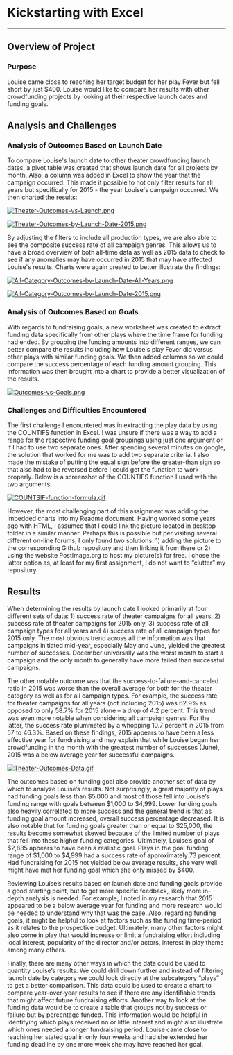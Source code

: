 # Kickstarting with Excel
---
## Overview of Project

### Purpose
Louise came close to reaching her target budget for her play Fever but fell short by just $400. Louise would like to compare her results with other crowdfunding projects by looking at their respective launch dates and funding goals.

## Analysis and Challenges

### Analysis of Outcomes Based on Launch Date
To compare Louise's launch date to other theater crowdfunding launch dates, a pivot table was created that shows launch date for all projects by month. Also, a column was added in Excel to show the year that the campaign occurred. This made it possible to not only filter results for all years but specifically for 2015 - the year Louise's campaign occurred. We then charted the results:

[![Theater-Outcomes-vs-Launch.png](https://i.postimg.cc/T1vRQHpg/Theater-Outcomes-vs-Launch.png)](https://postimg.cc/njTbh2Kh)

[![Theater-Outcomes-by-Launch-Date-2015.png](https://i.postimg.cc/MK49zH39/Theater-Outcomes-by-Launch-Date-2015.png)](https://postimg.cc/hfLLrDBm)

By adjusting the filters to include all production types, we are also able to see the composite success rate of all campaign genres. This allows us to have a broad overview of both all-time data as well as 2015 data to check to see if any anomalies may have occurred in 2015 that may have affected Louise's results. Charts were again created to better illustrate the findings:

[![All-Category-Outcomes-by-Launch-Date-All-Years.png](https://i.postimg.cc/NMpxSjr7/All-Category-Outcomes-by-Launch-Date-All-Years.png)](https://postimg.cc/S2Y8zqdJ)

[![All-Category-Outcomes-by-Launch-Date-2015.png](https://i.postimg.cc/8ccbSgR8/All-Category-Outcomes-by-Launch-Date-2015.png)](https://postimg.cc/2LpWQJ9T)

### Analysis of Outcomes Based on Goals
With regards to fundraising goals, a new worksheet was created to extract funding data specifically from other plays where the time frame for funding had ended. By grouping the funding amounts into different ranges, we can better compare the results including how Louise's play Fever did versus other plays with similar funding goals. We then added columns so we could compare the success percentage of each funding amount grouping. This information was then brought into a chart to provide a better visualization of the results.

[![Outcomes-vs-Goals.png](https://i.postimg.cc/26zGvCxZ/Outcomes-vs-Goals.png)](https://postimg.cc/hJ5VRW6D)

### Challenges and Difficulties Encountered
The first challenge I encountered was in extracting the play data by using the COUNTIFS function in Excel. I was unsure if there was a way to add a range for the respective funding goal groupings using just one argument or if I had to use two separate ones. After spending several minutes on google, the solution that worked for me was to add two separate criteria. I also made the mistake of putting the equal sign before the greater-than sign so that also had to be reversed before I could get the function to work properly. Below is a screenshot of the COUNTIFS function I used with the two arguments:

[![COUNTSIF-function-formula.gif](https://i.postimg.cc/g2qxcpCL/COUNTSIF-function-formula.gif)](https://postimg.cc/TK1dQzYT)

However, the most challenging part of this assignment was adding the imbedded charts into my Readme document. Having worked some years ago with HTML, I assumed that I could link the picture located in desktop folder in a similar manner. Perhaps this is possible but per visiting several different on-line forums, I only found two solutions: 1) adding the picture to the corresponding Github repository and then linking it from there or 2) using the website PostImage.org to host my picture(s) for free. I chose the latter option as, at least for my first assignment, I do not want to “clutter” my repository.

## Results
When determining the results by launch date I looked primarily at four different sets of data: 1) success rate of theater campaigns for all years, 2) success rate of theater campaigns for 2015 only, 3) success rate of all campaign types for all years and 4) success rate of all campaign types for 2015 only. The most obvious trend across all the information was that campaigns initiated mid-year, especially May and June, yielded the greatest number of successes. December universally was the worst month to start a campaign and the only month to generally have more failed than successful campaigns.

The other notable outcome was that the success-to-failure-and-canceled ratio in 2015 was worse than the overall average for both for the theater category as well as for all campaign types. For example, the success rate for theater campaigns for all years (not including 2015) was 62.9% as opposed to only 58.7% for 2015 alone – a drop of 4.2 percent. This trend was even more notable when considering all campaign genres. For the latter, the success rate plummeted by a whopping 10.7 percent in 2015 from 57 to 46.3%. Based on these findings, 2015 appears to have been a less effective year for fundraising and may explain that while Louise began her crowdfunding in the month with the greatest number of successes (June), 2015 was a below average year for successful campaigns.

[![Theater-Outcomes-Data.gif](https://i.postimg.cc/d1WdsFTj/Theater-Outcomes-Data.gif)](https://postimg.cc/gXZrsfsx)

The outcomes based on funding goal also provide another set of data by which to analyze Louise’s results. Not surprisingly, a great majority of plays had funding goals less than $5,000 and most of those fell into Louise’s funding range with goals between $1,000 to $4,999. Lower funding goals also heavily correlated to more success and the general trend is that as funding goal amount increased, overall success percentage decreased. It is also notable that for funding goals greater than or equal to $25,000, the results become somewhat skewed because of the limited number of plays that fell into these higher funding categories. Ultimately, Louise’s goal of $2,885 appears to have been a realistic goal. Plays in the goal funding range of $1,000 to $4,999 had a success rate of approximately 73 percent. Had fundraising for 2015 not yielded below average results, she very well might have met her funding goal which she only missed by $400. 

Reviewing Louise’s results based on launch date and funding goals provide a good starting point, but to get more specific feedback, likely more in-depth analysis is needed. For example, I noted in my research that 2015 appeared to be a below average year for funding and more research would be needed to understand why that was the case. Also, regarding funding goals, it might be helpful to look at factors such as the funding time-period as it relates to the prospective budget. Ultimately, many other factors might also come in play that would increase or limit a fundraising effort including local interest, popularity of the director and/or actors, interest in play theme among many others.

Finally, there are many other ways in which the data could be used to quantity Louise’s results. We could drill down further and instead of filtering launch date by category we could look directly at the subcategory “plays” to get a better comparison. This data could be used to create a chart to compare year-over-year results to see if there are any identifiable trends that might affect future fundraising efforts. Another way to look at the funding data would be to create a table that groups not by success or failure but by percentage funded. This information would be helpful in identifying which plays received no or little interest and might also illustrate which ones needed a longer fundraising period. Louise came close to reaching her stated goal in only four weeks and had she extended her funding deadline by one more week she may have reached her goal. 
